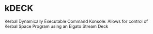 # kDECK
Kerbal Dynamically Executable Command Konsole: 
Allows for control of Kerbal Space Program using an Elgato Stream Deck
